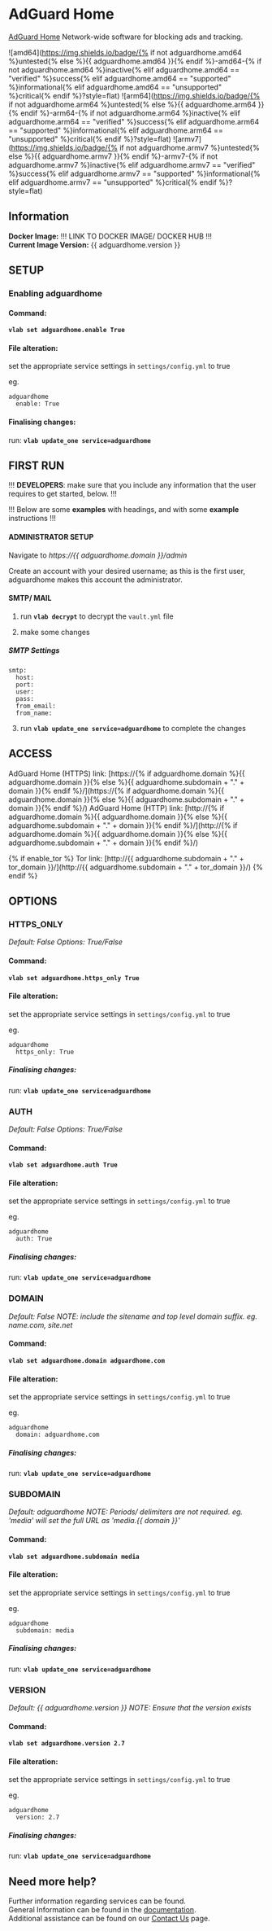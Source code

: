 # AdGuard Home

[AdGuard Home](https://adguard.com/en/adguard-home/overview.html) Network-wide software for blocking ads and tracking.

![amd64](https://img.shields.io/badge/{% if not adguardhome.amd64 %}untested{% else %}{{ adguardhome.amd64 }}{% endif %}-amd64-{% if not adguardhome.amd64 %}inactive{% elif adguardhome.amd64 == "verified" %}success{% elif adguardhome.amd64 == "supported" %}informational{% elif adguardhome.amd64 == "unsupported" %}critical{% endif %}?style=flat)
![arm64](https://img.shields.io/badge/{% if not adguardhome.arm64 %}untested{% else %}{{ adguardhome.arm64 }}{% endif %}-arm64-{% if not adguardhome.arm64 %}inactive{% elif adguardhome.arm64 == "verified" %}success{% elif adguardhome.arm64 == "supported" %}informational{% elif adguardhome.arm64 == "unsupported" %}critical{% endif %}?style=flat)
![armv7](https://img.shields.io/badge/{% if not adguardhome.armv7 %}untested{% else %}{{ adguardhome.armv7 }}{% endif %}-armv7-{% if not adguardhome.armv7 %}inactive{% elif adguardhome.armv7 == "verified" %}success{% elif adguardhome.armv7 == "supported" %}informational{% elif adguardhome.armv7 == "unsupported" %}critical{% endif %}?style=flat)

## Information

**Docker Image:** !!! LINK TO DOCKER IMAGE/ DOCKER HUB !!!\
**Current Image Version:** {{ adguardhome.version }}

## SETUP

### Enabling adguardhome

#### Command:

**`vlab set adguardhome.enable True`**

#### File alteration:

set the appropriate service settings in `settings/config.yml` to true

eg.
```
adguardhome
  enable: True
```

#### Finalising changes:

run: **`vlab update_one service=adguardhome`**

## FIRST RUN

!!! **DEVELOPERS**: make sure that you include any information that the user requires to get started, below. !!!

!!! Below are some **examples** with headings, and with some **example** instructions !!!

#### ADMINISTRATOR SETUP

Navigate to *https://{{ adguardhome.domain }}/admin*

Create an account with your desired username; as this is the first user, adguardhome makes this account the administrator.

#### SMTP/ MAIL

1. run **`vlab decrypt`** to decrypt the `vault.yml` file

2. make some changes


##### SMTP Settings
```
smtp:
  host:
  port:
  user:
  pass:
  from_email:
  from_name:
```

3. run **`vlab update_one service=adguardhome`** to complete the changes

## ACCESS

AdGuard Home (HTTPS) link: [https://{% if adguardhome.domain %}{{ adguardhome.domain }}{% else %}{{ adguardhome.subdomain + "." + domain }}{% endif %}/](https://{% if adguardhome.domain %}{{ adguardhome.domain }}{% else %}{{ adguardhome.subdomain + "." + domain }}{% endif %}/)
AdGuard Home (HTTP) link: [http://{% if adguardhome.domain %}{{ adguardhome.domain }}{% else %}{{ adguardhome.subdomain + "." + domain }}{% endif %}/](http://{% if adguardhome.domain %}{{ adguardhome.domain }}{% else %}{{ adguardhome.subdomain + "." + domain }}{% endif %}/)

{% if enable_tor %}
Tor link: [http://{{ adguardhome.subdomain + "." + tor_domain }}/](http://{{ adguardhome.subdomain + "." + tor_domain }}/)
{% endif %}

## OPTIONS

### HTTPS_ONLY
*Default: False*
*Options: True/False*

#### Command:

**`vlab set adguardhome.https_only True`**

#### File alteration:

set the appropriate service settings in `settings/config.yml` to true

eg.
```
adguardhome
  https_only: True
```

##### Finalising changes:

run: **`vlab update_one service=adguardhome`**

### AUTH
*Default: False*
*Options: True/False*

#### Command:

**`vlab set adguardhome.auth True`**

#### File alteration:

set the appropriate service settings in `settings/config.yml` to true

eg.
```
adguardhome
  auth: True
```

##### Finalising changes:

run: **`vlab update_one service=adguardhome`**

### DOMAIN
*Default: False*
*NOTE: include the sitename and top level domain suffix. eg. name.com, site.net*

#### Command:

**`vlab set adguardhome.domain adguardhome.com`**

#### File alteration:

set the appropriate service settings in `settings/config.yml` to true

eg.
```
adguardhome
  domain: adguardhome.com
```

##### Finalising changes:

run: **`vlab update_one service=adguardhome`**

### SUBDOMAIN
*Default: adguardhome*
*NOTE: Periods/ delimiters are not required. eg. 'media' will set the full URL as 'media.{{ domain }}'*

#### Command:

**`vlab set adguardhome.subdomain media`**

#### File alteration:

set the appropriate service settings in `settings/config.yml` to true

eg.
```
adguardhome
  subdomain: media
```

##### Finalising changes:

run: **`vlab update_one service=adguardhome`**

### VERSION
*Default: {{ adguardhome.version }}*
*NOTE: Ensure that the version exists*

#### Command:

**`vlab set adguardhome.version 2.7`**

#### File alteration:

set the appropriate service settings in `settings/config.yml` to true

eg.
```
adguardhome
  version: 2.7
```

##### Finalising changes:

run: **`vlab update_one service=adguardhome`**

## Need more help?
Further information regarding services can be found. \
General Information can be found in the [documentation](https://docs.vivumlab.com). \
Additional assistance can be found on our [Contact Us](https://docs.vivumlab.com/Contact-us) page.
